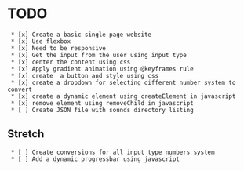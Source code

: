 # TODO
     * [x] Create a basic single page website
     * [x] Use flexbox
     * [x] Need to be responsive
     * [x] Get the input from the user using input type
     * [x] center the content using css
     * [x] Apply gradient animation using @keyframes rule
     * [x] create  a button and style using css
     * [x] create a dropdown for selecting different number system to convert
     * [x] create a dynamic element using createElement in javascript
     * [x] remove element using removeChild in javascript
     * [ ] Create JSON file with sounds directory listing

## Stretch
     * [ ] Create conversions for all input type numbers system
     * [ ] Add a dynamic progressbar using javascript
